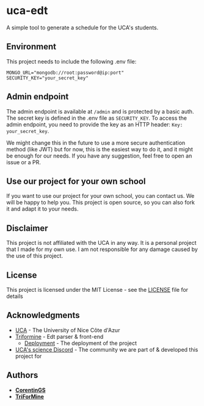 # uca-edt

A simple tool to generate a schedule for the UCA's students.

## Environment

This project needs to include the following .env file:

```
MONGO_URL="mongodb://root:password@ip:port"
SECURITY_KEY="your_secret_key"
```

## Admin endpoint 

The admin endpoint is available at `/admin` and is protected by a basic auth. The secret key is defined in the .env file as `SECURITY_KEY`.
To access the admin endpoint, you need to provide the key as an HTTP header: `Key: your_secret_key`.

We might change this in the future to use a more secure authentication method (like JWT) but for now, this is the easiest way to do it, and it might be enough for our needs.
If you have any suggestion, feel free to open an issue or a PR.

## Use our project for your own school

If you want to use our project for your own school, you can contact us. We will be happy to help you. 
This project is open source, so you can also fork it and adapt it to your needs.

## Disclaimer

This project is not affiliated with the UCA in any way. It is a personal project that I made for my own use. I am not responsible for any damage caused by the use of this project.

## License

This project is licensed under the MIT License - see the [LICENSE](LICENSE) file for details

## Acknowledgments

* [UCA](https://univ-cotedazur.fr/) - The University of Nice Côte d'Azur
* [Triformine](https://github.com/TriForMine) - Edt parser & front-end
  * [Deployment](https://uca-edt.triformine.dev/) - The deployment of the project
* [UCA's science Discord](https://discord.gg/XYX5gNxPP4) - The community we are part of & developed this project for

## Authors

* **[CorentinGS](https://github.com/CorentinGS)**
* **[TriForMine](https://github.com/TriForMine)**